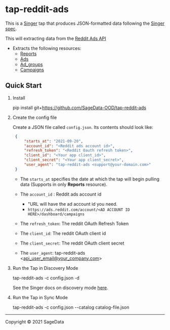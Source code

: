 # tap-reddit-ads

This is a [Singer](https://singer.io) tap that produces JSON-formatted data
following the [Singer
spec](https://github.com/singer-io/getting-started/blob/master/SPEC.md).

This will extracting data from the [Reddit Ads API](https://ads-api.reddit.com/docs/)

- Extracts the following resources:
  - [Reports](https://ads-api.reddit.com/docs/#tag/Reporting)
  - [Ads](https://ads-api.reddit.com/docs/#tag/Ads)
  - [Ad_groups](https://ads-api.reddit.com/docs/#tag/Ad-Groups)
  - [Campaigns](https://ads-api.reddit.com/docs/#tag/Campaigns)

## Quick Start

1. Install

    pip install git+https://github.com/SageData-OOD/tap-reddit-ads

2. Create the config file

   Create a JSON file called `config.json`. Its contents should look like:

   ```json
    {
        "starts_at": "2021-09-20",
        "account_id": "<Reddit ads account id>",
        "refresh_token": "<Reddit Oauth refresh token>",
        "client_id": "<Your app client_id>",
        "client_secret": "<Your app client_secret>",
        "user_agent": "tap-reddit-ads <support@your-domain.com>"
    }
    ```

   - The `starts_at` specifies the date at which the tap will begin pulling data
   (Supports in only **Reports** resource).

   - The `account_id` : Reddit ads account id 
     - "URL will have the ad account id you need.
     - `https://ads.reddit.com/account/<AD ACCOUNT ID HERE>/dashboard/campaigns`

   - The `refresh_token`: The reddit OAuth Refresh Token
   - The `client_id`: The reddit OAuth client id
   - The `client_secret`: The reddit OAuth client secret
   - The `user_agent`: tap-reddit-ads <api_user_email@your_company.com>

4. Run the Tap in Discovery Mode

    tap-reddit-ads -c config.json -d

   See the Singer docs on discovery mode
   [here](https://github.com/singer-io/getting-started/blob/master/docs/DISCOVERY_MODE.md#discovery-mode).

5. Run the Tap in Sync Mode

    tap-reddit-ads -c config.json --catalog catalog-file.json

---

Copyright &copy; 2021 SageData
